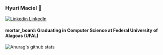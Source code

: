 ### Hyuri Maciel 👋

[![Linkedin](https://i.stack.imgur.com/gVE0j.png) LinkedIn](https://www.linkedin.com/)


#### mortar_board: Graduating in Computer Science at Federal University of Alagoas (UFAL)
  



![Anurag's github stats](https://github-readme-stats.vercel.app/api?username=HyuriMaciel&theme=react&show_icons=true)





